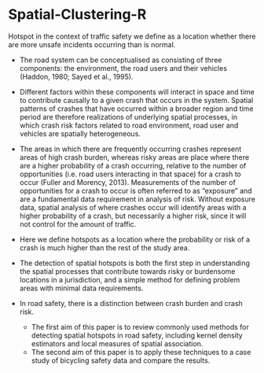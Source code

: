 # Spatial-Clustering-R



Hotspot in the context of traffic safety we define as a location whether there are more unsafe incidents occurring than is normal. 

- The road system can be conceptualised as consisting of three components: the environment, the road users and their vehicles (Haddon, 1980; Sayed et al., 1995).

- Different factors within these components will interact in space and time to contribute causally to a given crash that occurs in the system. Spatial patterns of crashes that have occurred within a broader region and time period are therefore realizations of underlying spatial processes, in which crash risk factors related to road environment, road user and vehicles are spatially heterogeneous.

- The areas in which there are frequently occurring crashes represent areas of high crash burden, whereas risky areas are place where there are a higher probability of a crash occurring, relative to the number of opportunities (i.e. road users interacting in that space) for a crash to occur (Fuller and Morency, 2013). Measurements of the number of opportunities for a crash to occur is often referred to as “exposure” and are a fundamental data requirement in analysis of risk. Without exposure data, spatial analysis of where crashes occur will identify areas with a higher probability of a crash, but necessarily a higher risk, since it will not control for the amount of traffic.

- Here we define hotspots as a location where the probability or risk of a crash is much higher than the rest of the study area. 

- The detection of spatial hotspots is both the first step in understanding the spatial processes that contribute towards risky or burdensome locations in a jurisdiction, and a simple method for defining problem areas with minimal data requirements.

- In road safety, there is a distinction between crash burden and crash risk. 
  - The first aim of this paper is to review commonly used methods for detecting spatial hotspots in road safety, including kernel density estimators and local measures of spatial association. 
  - The second aim of this paper is to apply these techniques to a case study of bicycling safety data and compare the results. 


